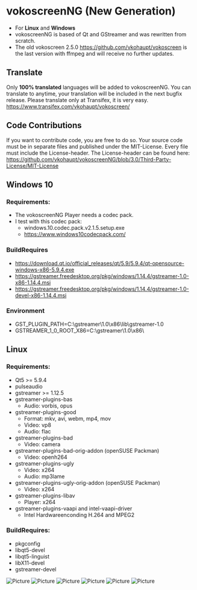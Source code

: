 # vokoscreenNG (New Generation)

* For **Linux** and **Windows**
* vokoscreenNG is based of Qt and GStreamer and was rewritten from scratch.
* The old vokoscreen 2.5.0 https://github.com/vkohaupt/vokoscreen is the last version with ffmpeg and will receive no further updates.

## Translate
Only **100% translated** languages will be added to vokoscreenNG.
You can translate to anytime, your translation will be included in the next bugfix release.
Please translate only at Transifex, it is very easy.
https://www.transifex.com/vkohaupt/vokoscreen/


## Code Contributions
If you want to contribute code, you are free to do so. Your source code must be in separate files and published under the MIT-License.
Every file must include the License-header.
The License-header can be found here: https://github.com/vkohaupt/vokoscreenNG/blob/3.0/Third-Party-License/MIT-License


## Windows 10
### Requirements:
* The vokoscreenNG Player needs a codec pack.
* I test with this codec pack:
  - windows.10.codec.pack.v2.1.5.setup.exe
  - https://www.windows10codecpack.com/


### BuildRequires
* https://download.qt.io/official_releases/qt/5.9/5.9.4/qt-opensource-windows-x86-5.9.4.exe
* https://gstreamer.freedesktop.org/pkg/windows/1.14.4/gstreamer-1.0-x86-1.14.4.msi
* https://gstreamer.freedesktop.org/pkg/windows/1.14.4/gstreamer-1.0-devel-x86-1.14.4.msi


### Environment
* GST_PLUGIN_PATH=C:\gstreamer\1.0\x86\lib\gstreamer-1.0
* GSTREAMER_1_0_ROOT_X86=C:\gstreamer\1.0\x86\

## Linux
### Requirements:
* Qt5 >= 5.9.4
* pulseaudio
* gstreamer >= 1.12.5
* gstreamer-plugins-bas
  - Audio: vorbis, opus
* gstreamer-plugins-good
  - Format: mkv, avi, webm, mp4, mov
  - Video: vp8
  - Audio: flac
* gstreamer-plugins-bad
  - Video: camera
* gstreamer-plugins-bad-orig-addon (openSUSE Packman)
  - Video: openh264
* gstreamer-plugins-ugly
  - Video: x264
  - Audio: mp3lame
* gstreamer-plugins-ugly-orig-addon (openSUSE Packman)
  - Video: x264
* gstreamer-plugins-libav
  - Player: x264
* gstreamer-plugins-vaapi and intel-vaapi-driver
  - Intel Hardwareenconding H.264 and MPEG2

### BuildRequires:
* pkgconfig
* libqt5-devel
* libqt5-linguist
* libX11-devel
* gstreamer-devel


![Picture](https://vokoscreen.volkoh.de/3.0/picture/screencast-tab-1.png)
![Picture](https://vokoscreen.volkoh.de/3.0/picture/screencast-tab-2.png)
![Picture](https://vokoscreen.volkoh.de/3.0/picture/screencast-tab-3.png)
![Picture](https://vokoscreen.volkoh.de/3.0/picture/screencast-tab-4.png)
![Picture](https://vokoscreen.volkoh.de/3.0/picture/screencast-tab-5.png)
![Picture](https://vokoscreen.volkoh.de/3.0/picture/screencast-tab-6.png)
